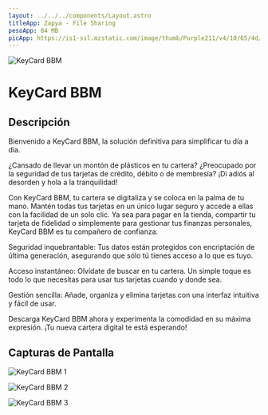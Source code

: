 ```yaml
---
layout: ../../../components/Layout.astro
titleApp: Zapya - File Sharing
pesoApp: 84 MB
picApp: https://is1-ssl.mzstatic.com/image/thumb/Purple211/v4/10/65/4d/10654da0-546f-2312-7d99-8d997fcf61bf/AppIcon-0-0-1x_U007emarketing-0-6-0-0-85-220.png/230x0w.webp
---
```


![KeyCard BBM](https://is1-ssl.mzstatic.com/image/thumb/Purple211/v4/94/39/d5/9439d56c-fdc0-40b8-3896-aa10278d37d0/AppIcon-0-0-1x_U007emarketing-0-6-0-sRGB-85-220.png/230x0w.webp)
# KeyCard BBM

## Descripción

Bienvenido a KeyCard BBM, la solución definitiva para simplificar tu día a día.

¿Cansado de llevar un montón de plásticos en tu cartera? ¿Preocupado por la seguridad de tus tarjetas de crédito, débito o de membresía? ¡Di adiós al desorden y hola a la tranquilidad!

Con KeyCard BBM, tu cartera se digitaliza y se coloca en la palma de tu mano. Mantén todas tus tarjetas en un único lugar seguro y accede a ellas con la facilidad de un solo clic. Ya sea para pagar en la tienda, compartir tu tarjeta de fidelidad o simplemente para gestionar tus finanzas personales, KeyCard BBM es tu compañero de confianza.

Seguridad inquebrantable: Tus datos están protegidos con encriptación de última generación, asegurando que sólo tú tienes acceso a lo que es tuyo.

Acceso instantáneo: Olvídate de buscar en tu cartera. Un simple toque es todo lo que necesitas para usar tus tarjetas cuando y donde sea.

Gestión sencilla: Añade, organiza y elimina tarjetas con una interfaz intuitiva y fácil de usar.

Descarga KeyCard BBM ahora y experimenta la comodidad en su máxima expresión. ¡Tu nueva cartera digital te está esperando!

## Capturas de Pantalla

![KeyCard BBM 1](https://is1-ssl.mzstatic.com/image/thumb/PurpleSource126/v4/90/99/85/90998594-6bfa-3da5-d3a6-4522b8625155/70837d02-c088-4bfc-9de5-624735cf34e4_Apple_iPhone_14_Pro_Max_Screenshot_0.png/230x0w.webp)

![KeyCard BBM 2](https://is1-ssl.mzstatic.com/image/thumb/PurpleSource116/v4/df/ca/f9/dfcaf96d-5e8a-74b6-067b-c88e9e6da163/c22ee039-7742-4d29-ad5a-26a1e6a45e96_Apple_iPhone_14_Pro_Max_Screenshot_3.png/230x0w.webp)

![KeyCard BBM 3](https://is1-ssl.mzstatic.com/image/thumb/PurpleSource116/v4/7c/ef/34/7cef3495-f3eb-feb4-095d-d42a25b9b432/0f9d2e67-1801-4a55-94ba-e185f124ad50_Apple_iPhone_14_Pro_Max_Screenshot_1.png/230x0w.webp)